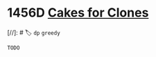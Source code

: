# **1456D** [Cakes for Clones](https://codeforces.com/contest/1456/problem/D)

[//]: # 🏷 `dp` `greedy`

```
TODO
```
